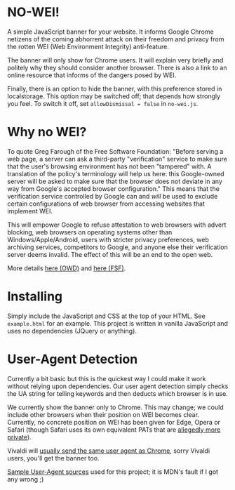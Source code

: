 NO-WEI!
=========
A simple JavaScript banner for your website. It informs Google Chrome netizens of the coming abhorrent attack on their freedom and privacy from the rotten WEI (Web Environment Integrity) anti-feature.

The banner will only show for Chrome users. It will explain very briefly and politely why they should consider another browser. There is also a link to an online resource that informs of the dangers posed by WEI.

Finally, there is an option to hide the banner, with this preference stored in localstorage. This option may be switched off; that depends how strongly you feel. To switch it off, set `allowDismissal = false` in `no-wei.js`.

# Why no WEI?
To quote Greg Farough of the Free Software Foundation: "Before serving a web page, a server can ask a third-party "verification" service to make sure that the user's browsing environment has not been "tampered" with. A translation of the policy's terminology will help us here: this Google-owned server will be asked to make sure that the browser does not deviate in any way from Google's accepted browser configuration." This means that the verification service controlled by Google can and *will* be used to exclude certain configurations of web browser from accessing websites that implement WEI.

This will empower Google to refuse attestation to web browsers with advert blocking, web browsers on operating systems other than Windows/Apple/Android, users with stricter privacy preferences, web archiving services, competitors to Google, and anyone else their verification server deems invalid. The effect of this will be an end to the open web.

More details [here (OWD)](https://openwebdefenders.org/) and [here (FSF)](https://www.fsf.org/blogs/community/web-environment-integrity-is-an-all-out-attack-on-the-free-internet).

# Installing
Simply include the JavaScript and CSS at the top of your HTML. See `example.html` for an example. This project is written in vanilla JavaScript and uses no dependencies (JQuery or anything).

# User-Agent Detection
Currently a bit basic but this is the quickest way I could make it work without relying upon dependencies. Our user agent detection simply checks the UA string for telling keywords and then deducts which browser is in use.

We currently show the banner only to Chrome. This may change; we could include other browsers when their position on WEI becomes clear. Currently, no concrete position on WEI has been given for Edge, Opera or Safari (though Safari uses its own equivalent PATs that are [allegedly more private](https://www.theregister.com/2023/07/27/google_web_environment_integrity/)).

Vivaldi will [usually send the same user agent as Chrome](https://vivaldi.com/blog/user-agent-changes/), sorry Vivaldi users, you'll get the banner too.

[Sample User-Agent sources](https://developer.mozilla.org/en-US/docs/Web/HTTP/Headers/User-Agent) used for this project; it is MDN's fault if I got any wrong ;)
